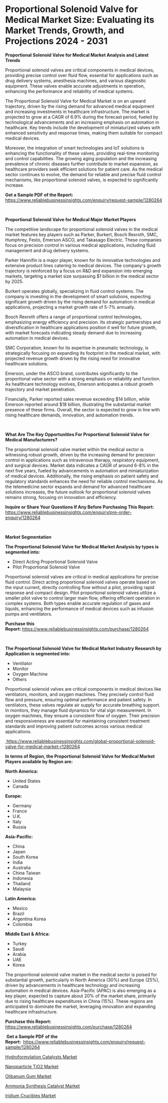 <p><h1>Proportional Solenoid Valve for Medical Market Size: Evaluating its Market Trends, Growth, and Projections 2024 - 2031</h1></p><p><strong>Proportional Solenoid Valve for Medical Market Analysis and Latest Trends</strong></p>
<p><p>Proportional solenoid valves are critical components in medical devices, providing precise control over fluid flow, essential for applications such as drug delivery systems, anesthesia machines, and various diagnostic equipment. These valves enable accurate adjustments in operation, enhancing the performance and reliability of medical systems.</p><p>The Proportional Solenoid Valve for Medical Market is on an upward trajectory, driven by the rising demand for advanced medical equipment and increasing investments in healthcare infrastructure. The market is projected to grow at a CAGR of 6.9% during the forecast period, fueled by technological advancements and an increasing emphasis on automation in healthcare. Key trends include the development of miniaturized valves with enhanced sensitivity and response times, making them suitable for compact medical devices.</p><p>Moreover, the integration of smart technologies and IoT solutions is enhancing the functionality of these valves, providing real-time monitoring and control capabilities. The growing aging population and the increasing prevalence of chronic diseases further contribute to market expansion, as healthcare providers seek efficient solutions for patient care. As the medical sector continues to evolve, the demand for reliable and precise fluid control mechanisms, like proportional solenoid valves, is expected to significantly increase.</p></p>
<p><strong>Get a Sample PDF of the Report:&nbsp;</strong> <a href="https://www.reliablebusinessinsights.com/enquiry/request-sample/1280264?utm_campaign=1558&utm_medium=2&utm_source=Github&utm_content=ia&utm_term=10122024&utm_id=proportional-solenoid-valve-for-medical">https://www.reliablebusinessinsights.com/enquiry/request-sample/1280264</a></p>
<p>&nbsp;</p>
<p><strong>Proportional Solenoid Valve for Medical Major Market Players</strong></p>
<p><p>The competitive landscape for proportional solenoid valves in the medical market features key players such as Parker, Burkert, Bosch Rexroth, SMC, Humphrey, Festo, Emerson ASCO, and Takasago Electric. These companies focus on precision control in various medical applications, including fluid management and drug delivery systems.</p><p>Parker Hannifin is a major player, known for its innovative technologies and extensive product lines catering to medical devices. The company's growth trajectory is reinforced by a focus on R&D and expansion into emerging markets, targeting a market size surpassing $1 billion in the medical sector by 2025.</p><p>Burkert operates globally, specializing in fluid control systems. The company is investing in the development of smart solutions, expecting significant growth driven by the rising demand for automation in medical applications, projecting a market growth rate of 5-7% annually.</p><p>Bosch Rexroth offers a range of proportional control technologies, emphasizing energy efficiency and precision. Its strategic partnerships and diversification in healthcare applications position it well for future growth, with market forecasts indicating steady demand due to increasing automation in medical devices.</p><p>SMC Corporation, known for its expertise in pneumatic technology, is strategically focusing on expanding its footprint in the medical market, with projected revenue growth driven by the rising need for innovative healthcare solutions.</p><p>Emerson, under the ASCO brand, contributes significantly to the proportional valve sector with a strong emphasis on reliability and function. As healthcare technology evolves, Emerson anticipates a robust growth trajectory and market penetration.</p><p>Financially, Parker reported sales revenue exceeding $14 billion, while Emerson reported around $18 billion, illustrating the substantial market presence of these firms. Overall, the sector is expected to grow in line with rising healthcare demands, innovation, and automation trends.</p></p>
<p>&nbsp;</p>
<p><strong>What Are The Key Opportunities For Proportional Solenoid Valve for Medical Manufacturers?</strong></p>
<p><p>The proportional solenoid valve market within the medical sector is witnessing robust growth, driven by the increasing demand for precision control in applications such as intravenous therapy, respiratory equipment, and surgical devices. Market data indicates a CAGR of around 6-8% in the next five years, fueled by advancements in automation and miniaturization of medical devices. Additionally, the rising emphasis on patient safety and regulatory standards enhances the need for reliable control mechanisms. As the telemedicine sector expands and demand for advanced healthcare solutions increases, the future outlook for proportional solenoid valves remains strong, focusing on innovation and efficiency.</p></p>
<p><strong>Inquire or Share Your Questions If Any Before Purchasing This Report:</strong> <a href="https://www.reliablebusinessinsights.com/enquiry/pre-order-enquiry/1280264?utm_campaign=1558&utm_medium=2&utm_source=Github&utm_content=ia&utm_term=10122024&utm_id=proportional-solenoid-valve-for-medical">https://www.reliablebusinessinsights.com/enquiry/pre-order-enquiry/1280264</a></p>
<p>&nbsp;</p>
<p><strong>Market Segmentation</strong></p>
<p><strong>The Proportional Solenoid Valve for Medical Market Analysis by types is segmented into:</strong></p>
<p><ul><li>Direct Acting Proportional Solenoid Valve</li><li>Pilot Proportional Solenoid Valve</li></ul></p>
<p><p>Proportional solenoid valves are critical in medical applications for precise fluid control. Direct acting proportional solenoid valves operate based on the input current, directly controlling flow without a pilot, providing rapid response and compact design. Pilot proportional solenoid valves utilize a smaller pilot valve to control larger main flow, offering efficient operation in complex systems. Both types enable accurate regulation of gases and liquids, enhancing the performance of medical devices such as infusion pumps and ventilators.</p></p>
<p><strong>Purchase this Report:&nbsp;</strong><a href="https://www.reliablebusinessinsights.com/purchase/1280264?utm_campaign=1558&utm_medium=2&utm_source=Github&utm_content=ia&utm_term=10122024&utm_id=proportional-solenoid-valve-for-medical">https://www.reliablebusinessinsights.com/purchase/1280264</a></p>
<p>&nbsp;</p>
<p><strong>The Proportional Solenoid Valve for Medical Market Industry Research by Application is segmented into:</strong></p>
<p><ul><li>Ventilator</li><li>Monitor</li><li>Oxygen Machine</li><li>Others</li></ul></p>
<p><p>Proportional solenoid valves are critical components in medical devices like ventilators, monitors, and oxygen machines. They precisely control fluid flow and pressure, ensuring optimal performance and patient safety. In ventilators, these valves regulate air supply for accurate breathing support. In monitors, they manage fluid dynamics for vital sign measurement. In oxygen machines, they ensure a consistent flow of oxygen. Their precision and responsiveness are essential for maintaining consistent treatment standards and improving patient outcomes across various medical applications.</p></p>
<p><a href="https://www.reliablebusinessinsights.com/global-proportional-solenoid-valve-for-medical-market-r1280264?utm_campaign=1558&utm_medium=2&utm_source=Github&utm_content=ia&utm_term=10122024&utm_id=proportional-solenoid-valve-for-medical">&nbsp;https://www.reliablebusinessinsights.com/global-proportional-solenoid-valve-for-medical-market-r1280264</a></p>
<p><strong>In terms of Region, the Proportional Solenoid Valve for Medical Market Players available by Region are:</strong></p>
<p>
    <p> <strong> North America: </strong>
        <ul>
            <li>United States</li>
            <li>Canada</li>
        </ul>
        </p> 
    <p> <strong> Europe: </strong>
        <ul>
            <li>Germany</li>
            <li>France</li>
            <li>U.K.</li>
            <li>Italy</li>
            <li>Russia</li>
        </ul>
        </p> 
    <p> <strong> Asia-Pacific: </strong>
        <ul>
            <li>China</li>
            <li>Japan</li>
            <li>South Korea</li>
            <li>India</li>
            <li>Australia</li>
            <li>China Taiwan</li>
            <li>Indonesia</li>
            <li>Thailand</li>
            <li>Malaysia</li>
        </ul>
        </p> 
    <p> <strong> Latin America: </strong>
        <ul>
            <li>Mexico</li>
            <li>Brazil</li>
            <li>Argentina Korea</li>
            <li>Colombia</li>
        </ul>
        </p> 
    <p> <strong> Middle East & Africa: </strong>
        <ul>
            <li>Turkey</li>
            <li>Saudi</li>
            <li>Arabia</li>
            <li>UAE</li>
            <li>Korea</li>
        </ul>
    </p>
    </p>
<p><p>The proportional solenoid valve market in the medical sector is poised for substantial growth, particularly in North America (30%) and Europe (25%), driven by advancements in healthcare technology and increasing automation in medical devices. Asia-Pacific (APAC) is also emerging as a key player, expected to capture about 20% of the market share, primarily due to rising healthcare expenditures in China (15%). These regions are anticipated to dominate the market, leveraging innovation and expanding healthcare infrastructure.</p></p>
<p><strong>Purchase this Report: </strong><a href="https://www.reliablebusinessinsights.com/purchase/1280264?utm_campaign=1558&utm_medium=2&utm_source=Github&utm_content=ia&utm_term=10122024&utm_id=proportional-solenoid-valve-for-medical">https://www.reliablebusinessinsights.com/purchase/1280264</a></p>
<p>&nbsp;<strong>Get a Sample PDF of the Report:&nbsp;&nbsp;</strong><a href="https://www.reliablebusinessinsights.com/enquiry/request-sample/1280264?utm_campaign=1558&utm_medium=2&utm_source=Github&utm_content=ia&utm_term=10122024&utm_id=proportional-solenoid-valve-for-medical">https://www.reliablebusinessinsights.com/enquiry/request-sample/1280264</a></p>
<p><strong></strong></p>
<p><p><a href="https://www.linkedin.com/pulse/examining-hydroformylation-catalysts-market-growth-size-trends-ihqcf?utm_campaign=1558&utm_medium=2&utm_source=Github&utm_content=ia&utm_term=10122024&utm_id=proportional-solenoid-valve-for-medical">Hydroformylation Catalysts Market</a></p><p><a href="https://www.linkedin.com/pulse/projected-growth-nanoparticle-tio2-market-size-drivers-expected-jgmnf?utm_campaign=1558&utm_medium=2&utm_source=Github&utm_content=ia&utm_term=10122024&utm_id=proportional-solenoid-valve-for-medical">Nanoparticle TiO2 Market</a></p><p><a href="https://www.linkedin.com/pulse/olibanum-gum-market-size-share-trends-analysis-report-end-use-jb3uf?utm_campaign=1558&utm_medium=2&utm_source=Github&utm_content=ia&utm_term=10122024&utm_id=proportional-solenoid-valve-for-medical">Olibanum Gum Market</a></p><p><a href="https://www.linkedin.com/pulse/ammonia-synthesis-catalyst-market-size-insights-types-share-xwwbf?utm_campaign=1558&utm_medium=2&utm_source=Github&utm_content=ia&utm_term=10122024&utm_id=proportional-solenoid-valve-for-medical">Ammonia Synthesis Catalyst Market</a></p><p><a href="https://www.linkedin.com/pulse/iridium-crucibles-market-overview-components-application-areas-t4zaf?utm_campaign=1558&utm_medium=2&utm_source=Github&utm_content=ia&utm_term=10122024&utm_id=proportional-solenoid-valve-for-medical">Iridium Crucibles Market</a></p></p>
